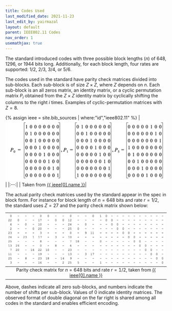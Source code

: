 ```yaml
---
title: Codes Used
last_modified_date: 2021-11-23
last_edit_by: yairmazal
layout: default
parent: IEEE802.11 Codes
nav_order: 1
usemathjax: true
---
```


The standard introduced codes with three possible block lengths ($n$) of 648, 1296, or 1944 bits long. 
Additionally, for each block length, four rates are supported: 1/2, 2/3, 3/4, or 5/6.

The codes used in the standard have parity check matrices divided into sub-blocks. Each sub-block is of size 
$Z\times Z$, where $Z$ depends on $n$. Each sub-block is an all zeros matrix, an identity matrix, or a cyclic 
permutation matrix $P_i$ obtained from the $Z\times Z$ identity matrix by cyclically shifting the columns to the right 
 $i$ times. Examples of cyclic-permutation matrices with $Z=8$.

{% assign ieee = site.bib_sources | where:"id","ieee802.11" %}
| ![cyclic_permutation_matrix_example.png](../assets/images/cyclic_permutation_matrix_example.png) |
|:--:|
| Taken from [{{ ieee[0].name }}]({{ieee[0].url}})|

The actual parity check matrices used by the standard appear in the spec in block form. For instance for block length of $n=648$
bits and rate $r=1/2$, the standard uses $Z=27$ and the parity check matrix shown below:

| ![ieee_example_parity_check.png](../assets/images/ieee_example_parity_check.png) |
|:--:|
| Parity check matrix for $n=648$ bits and rate $r=1/2$, taken from [{{ ieee[0].name }}]({{ieee[0].url}})|

Above, dashes indicate all zero sub-blocks, and numbers indicate the number of shifts per sub-block. Values of $0$ 
indicate identity matrices. The observed format of double diagonal on the far right is shared among all codes in the standard and enables efficient encoding.
